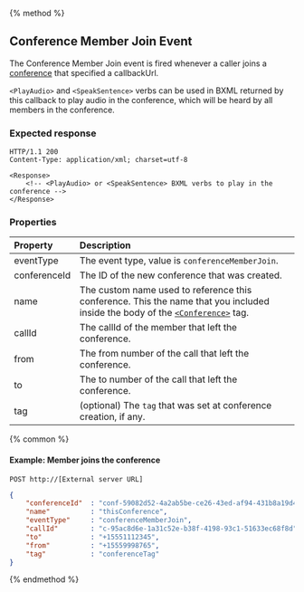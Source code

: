 {% method %}
## Conference Member Join Event
The Conference Member Join event is fired whenever a caller joins a [conference](../verbs/conference.md) that specified a callbackUrl.

`<PlayAudio>` and `<SpeakSentence>` verbs can be used in BXML returned by this callback to play audio in the conference, which will be heard by all members in the conference.

### Expected response

```http
HTTP/1.1 200
Content-Type: application/xml; charset=utf-8

<Response>
    <!-- <PlayAudio> or <SpeakSentence> BXML verbs to play in the conference -->
</Response>
```

### Properties

| Property     | Description                                                                                                                                             |
| :----------- | :------------------------------------------------------------------------------------------------------------------------------------------------------ |
| eventType    | The event type, value is `conferenceMemberJoin`.                                                                                                        |
| conferenceId | The ID of the new conference that was created.                                                                                                          |
| name         | The custom name used to reference this conference. This the name that you included inside the body of the [`<Conference>`](../verbs/conference.md) tag. |
| callId       | The callId of the member that left the conference.                                                                                                      |
| from         | The from number of the call that left the conference.                                                                                                   |
| to           | The to number of the call that left the conference.                                                                                                     |
| tag          | (optional) The `tag` that was set at conference creation, if any.                                                                                       |

{% common %}

#### Example: Member joins the conference

```
POST http://[External server URL]
```

```json
{
    "conferenceId"  : "conf-59082d52-4a2ab5be-ce26-43ed-af94-431b8a19d4e3",
    "name"          : "thisConference",
    "eventType"     : "conferenceMemberJoin",                                                                                                                                                                                                                                                    
    "callId"        : "c-95ac8d6e-1a31c52e-b38f-4198-93c1-51633ec68f8d",
    "to"            : "+15551112345",
    "from"          : "+15559998765",
    "tag"           : "conferenceTag"
}
```

{% endmethod %}
